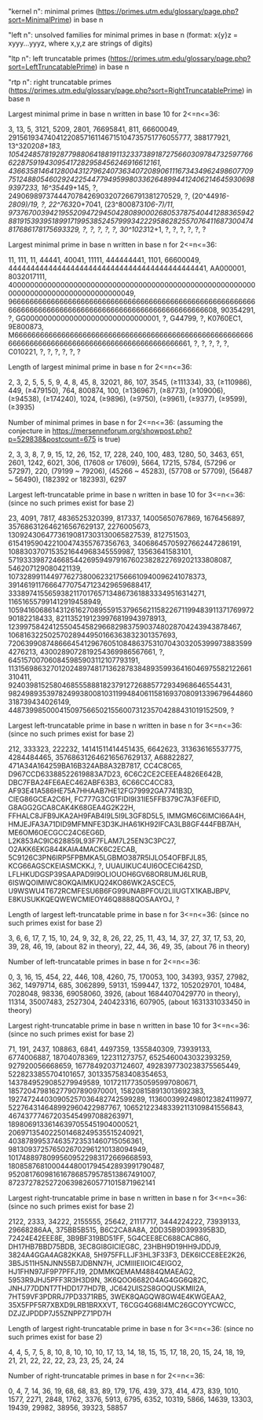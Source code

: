 "kernel n": minimal primes (https://primes.utm.edu/glossary/page.php?sort=MinimalPrime) in base n

"left n": unsolved families for minimal primes in base n (format: x{y}z = xyyy...yyyz, where x,y,z are strings of digits)

"ltp n": left truncatable primes (https://primes.utm.edu/glossary/page.php?sort=LeftTruncatablePrime) in base n

"rtp n": right truncatable primes (https://primes.utm.edu/glossary/page.php?sort=RightTruncatablePrime) in base n

Largest minimal prime in base n written in base 10 for 2<=n<=36:

3, 13, 5, 3121, 5209, 2801, 76695841, 811, 66600049, 29156193474041220857161146715104735751776055777, 388177921, 13^32020*8+183, 105424857819287798806418819113233738918727566030978473259776662287591943095417282958456246916612161, 436635814641280043127962407363407208906111673434962498607709751248805460292422544779495998033626489944124062146459306989397233, 16^3544*9+145, ?, 249069897374447078426903207266791381270529, ?, (20^449*16-2809)/19, ?, 22^763*20+7041, (23^800873*106-7)/11, 973767003942195520947294504280890002680537875404412883659428819153939518991719953852457999342229586282557076411687300474817686178175693329, ?, ?, ?, ?, ?, 30^1023*12+1, ?, ?, ?, ?, ?, ?

Largest minimal prime in base n written in base n for 2<=n<=36:

11, 111, 11, 44441, 40041, 11111, 444444441, 1101, 66600049, 444444444444444444444444444444444444444444441, AA000001, 8032017111, 40000000000000000000000000000000000000000000000000000000000000000000000000000000000049, 96666666666666666666666666666666666666666666666666666666666666666666666666666666666666666666666666666666608, 90354291, ?, GG0000000000000000000000000000001, ?, G44799, ?, K0760EC1, 9E800873, M666666666666666666666666666666666666666666666666666666666666666666666666666666666666666666666666661, ?, ?, ?, ?, ?, C010221, ?, ?, ?, ?, ?, ?

Length of largest minimal prime in base n for 2<=n<=36:

2, 3, 2, 5, 5, 5, 9, 4, 8, 45, 8, 32021, 86, 107, 3545, (≥111334), 33, (≥110986), 449, (≥479150), 764, 800874, 100, (≥136967), (≥8773), (≥109006), (≥94538), (≥174240), 1024, (≥9896), (≥9750), (≥9961), (≥9377), (≥9599), (≥3935)

Number of minimal primes in base n for 2<=n<=36: (assuming the conjecture in https://mersenneforum.org/showpost.php?p=529838&postcount=675 is true)

2, 3, 3, 8, 7, 9, 15, 12, 26, 152, 17, 228, 240, 100, 483, 1280, 50, 3463, 651, 2601, 1242, 6021, 306, (17608 or 17609), 5664, 17215, 5784, (57296 or 57297), 220, (79199 ~ 79206), (45266 ~ 45283), (57708 or 57709), (56487 ~ 56490), (182392 or 182393), 6297

Largest left-truncatable prime in base n written in base 10 for 3<=n<=36: (since no such primes exist for base 2)

23, 4091, 7817, 4836525320399, 817337, 14005650767869, 1676456897, 357686312646216567629137, 2276005673, 13092430647736190817303130065827539, 812751503, 615419590422100474355767356763, 34068645705927662447286191, 1088303707153521644968345559987, 13563641583101, 571933398724668544269594979167602382822769202133808087, 546207129080421139, 1073289911449776273800623217566610940096241078373, 391461911766647707547123429659688417, 33389741556593821170176571348673618833349516314271, 116516557991412919458949, 10594160686143126162708955915379656211582267119948391137176997290182218433, 8211352191239976819943978913, 12399758424125504545829668298375903748028704243943878467, 10681632250257028944950166363832301357693, 720639908748666454129676051084863753107043032053999738835994276213, 4300289072819254369986567661, ?, 645157007060845985903112107793191, 1131569863270120248974817136287838489359936416046975582122661310411, 924039815258046855588818237912726885772934968646554431, 982498935397824993800810311994840611581693708091339679644860318739434026149, 448739985000415097566502155600731235704288431019152509, ?

Largest left-truncatable prime in base n written in base n for 3<=n<=36: (since no such primes exist for base 2)

212, 333323, 222232, 14141511414451435, 6642623, 313636165537775, 4284484465, 357686312646216567629137, A68822827, 471A34A164259BA16B324AB8A32B7817, CC4C8C65, D967CCD63388522619883A7D23, 6C6C2CE2CEEEA4826E642B, DBC7FBA24FE6AEC462ABF63B3, 6C66CC4CC83, AF93E41A586HE75A7HHAAB7HE12FG79992GA7741B3D, CIEG86GCEA2C6H, FC777G3CG1FIDI9I31IE5FFB379C7A3F6EFID, G8AGG2GCA8CAK4K68GEA4G2K22H, FFHALC8JFB9JKA2AH9FAB4I9L5I9L3GF8D5L5, IMMGM6C6IMCI66A4H, HMJEJFA3A71DID9MFMNFE3D3KJHA61KH92IFCA3LB8GF444FBB7AH, ME6OM6OECGCC24C6EG6D, L2K853AC9IC628859L93F7FLAM7L25EN3C3PC27, O2AKK6EKG844KAIA4MACK6C2ECAB, 5C9126C3PN6IRP5FPBMKA5LGBMO387R5IJLO54OFBFJL85, KCG66AGSCKEIASMCKKJ, ?, UUAUIKUC4UI6OCECI642SD, LFLHKUDGSP39SAAPAD9I9OLIOUOH6GV68OR8UMJ6LRUB, 6ISWQOIMIWC8OKQAIMKUQ24KO86WK2ASCEC5, U9WSWU4T672RCMFESU6B6FG99UNABPFOU2LIIUGTX1KABJBPV, E8KUSUKKQEQWEWCMIEOY46Q8888QOSAAYOJ, ?

Length of largest left-truncatable prime in base n for 3<=n<=36: (since no such primes exist for base 2)

3, 6, 6, 17, 7, 15, 10, 24, 9, 32, 8, 26, 22, 25, 11, 43, 14, 37, 27, 37, 17, 53, 20, 39, 28, 46, 19, (about 82 in theory), 22, 44, 36, 49, 35, (about 76 in theory)

Number of left-truncatable primes in base n for 2<=n<=36:

0, 3, 16, 15, 454, 22, 446, 108, 4260, 75, 170053, 100, 34393, 9357, 27982, 362, 14979714, 685, 3062899, 59131, 1599447, 1372, 1052029701, 10484, 7028048, 98336, 69058060, 3926, (about 16844070429770 in theory), 11314, 35007483, 2527304, 240423316, 607905, (about 1631331033450 in theory)

Largest right-truncatable prime in base n written in base 10 for 3<=n<=36: (since no such primes exist for base 2)

71, 191, 2437, 108863, 6841, 4497359, 1355840309, 73939133, 6774006887, 18704078369, 122311273757, 6525460043032393259, 927920056668659, 16778492037124607, 4928397730238375565449, 5228233855704101657, 3013357583408354653, 1437849529085279949589, 101721177350595997080671, 185720479816277907890970001, 158208158913013692383, 192747244030905257036482742599289, 11360039924980123824119977, 522764314648992960422987767, 106521223483392113109841556843, 467437774672035454997088263971, 18980691336146397055451904000521, 206971354022501468249535515240921, 403878995374635723531460715056361, 9813093725765026702961210138094949, 10174889780995609522983172669668593, 18085876810004448001794542893991790487, 9520817609816167868579578513867491007, 8723727825272063982605771015871962141

Largest right-truncatable prime in base n written in base n for 3<=n<=36: (since no such primes exist for base 2)

2122, 2333, 34222, 2155555, 25642, 21117717, 3444224222, 73939133, 29668286AA, 375BB5B515, B6C2CA8A8A, 2DD35B9D399395B3D, 72424E42EEE8E, 3B9BF319BD51FF, 5G4CEE8EC688CAC86G, DH17HB7BBD75BDB, 3EC8GI8GICIEG8C, 23HBH9D19HH9JDDJ9, 3824A4GGA4AG82KKA8, 5H975FFLLJF3HL3F33F3, DEK6ICCE8EE2K26, 3B5J511H5NJNN55B7JDBNN7H, JCMIIIEIIOIC4EIGO2, HJ1FHN97JF9P7PFFJ19, 2DMMKQEMAM4884QMAEAG2, 5953R9JHJ5PFF3R3H3D9N, 3K6QOO6682O4AG4GG6Q82C, JNHJ77DDNT7THDD177HD7B, JC642UIS2S8GOQUSKMII2A, 7HT59VF3PDRRJ7PD3371RB5, 3WEK8QAGQW8GW4E4KWGEAA2, 35X5FPF5R7XBXD9LRB1BRXXVT, T6CGG4G68I4MC26GCOYYCWCC, DZJZJPDDP7J55ZNPPZ71PD7H

Length of largest right-truncatable prime in base n for 3<=n<=36: (since no such primes exist for base 2)

4, 4, 5, 7, 5, 8, 10, 8, 10, 10, 10, 17, 13, 14, 18, 15, 15, 17, 18, 20, 15, 24, 18, 19, 21, 21, 22, 22, 22, 23, 23, 25, 24, 24

Number of right-truncatable primes in base n for 2<=n<=36:

0, 4, 7, 14, 36, 19, 68, 68, 83, 89, 179, 176, 439, 373, 414, 473, 839, 1010, 1577, 2271, 2848, 1762, 3376, 5913, 6795, 6352, 10319, 5866, 14639, 13303, 19439, 29982, 38956, 39323, 58857
